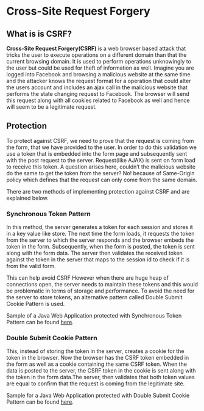 # Cross-Site Request Forgery

## What is is CSRF?

**Cross-Site Request Forgery(CSRF)** is a web browser based attack that tricks the user to execute operations on a 
different domain than that the current browsing domain. It is used to perform operations unknowingly to the user but could be used for theft of information as well. Imagine you are logged into Facebook and browsing a malicious website at the same time and the attacker knows the request format for a operation that could alter the users account and includes an ajax call in the malicious website that performs the state changing request to Facebook. The browser will send this request along with all cookies related to Facebook as well and hence will seem to be a legitimate request.

## Protection

To protect against CSRF, we need to prove that the request is coming from the form, that we have provided to the user. In order to do this validation we use a token that is embedded into the form page and subsequently sent with the post request to the server. Request(like AJAX) is  sent on form load to receive this token. A question arises here, couldn’t the malicious website do the same to get the token from the server? No! because of Same-Origin policy which defines that the request can only come from the same domain.

There are two methods of implementing protection against CSRF and are explained below.

### Synchronous Token Pattern

In this method, the server generates a token for each session and stores it in a key value like store. The next time the form loads, it requests the token from the server to which the server responds and the browser embeds the token in the form. Subsequently, when the form is posted, the token is sent along with the form data. The server then validates the received token against the token in the server that maps to the session id to check if it is from the valid form.

This can help avoid CSRF However when there are huge heap of connections open, the server needs to maintain these tokens and this would be problematic in terms of storage and performance. To avoid the need for the server to store tokens, an alternative pattern called Double Submit Cookie Pattern is used.

Sample of a Java Web Application protected with Synchronous Token Pattern can be found [here](https://github.com/Aaquiff/csrf-synchronizer-token-pattern-example).

### Double Submit Cookie Pattern

This, instead of storing the token in the server, creates a cookie for the token in the browser. Now the browser has the CSRF token embedded in the form as well as a cookie containing the same CSRF token. When the data is posted to the server, the CSRF token in the cookie is sent along with the token in the form data.The server, then validates that both token values are equal to confirm that the request is coming from the legitimate site.

Sample for a Java Web Application protected with Double Submit Cookie Pattern can be found [here](https://github.com/Aaquiff/csrf-double-submit-cookie-example).